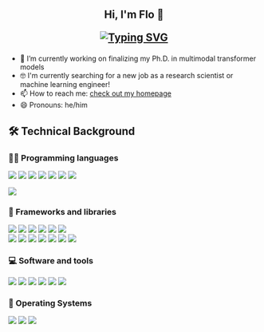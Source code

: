 <h2 align="center">
  Hi, I'm Flo 👋
  
  [![Typing SVG](https://readme-typing-svg.demolab.com?font=Consolas&size=24&duration=2000&pause=500&color=5ABE5B&center=true&vCenter=true&width=800&lines=artificial+intelligence+researcher;machine+learning+engineer;full-stack+developer;computer+science+enthusiast)](https://git.io/typing-svg)
</h2>

- 🔭 I’m currently working on finalizing my Ph.D. in multimodal transformer models
- 🤓 I'm currently searching for a new job as a research scientist or machine learning engineer!
- 📫 How to reach me: [check out my homepage](https://floschne.github.io)
- 😄 Pronouns: he/him

## 🛠️ Technical Background

### 👨‍💻 Programming languages

<p>
  <img src="https://img.shields.io/badge/Python-FFD43B?style=for-the-badge&logo=python&logoColor=blue" />
  <img src="https://img.shields.io/badge/Java-ED8B00?style=for-the-badge&logo=openjdk&logoColor=white" />
  <img src="https://img.shields.io/badge/C%2B%2B-00599C?style=for-the-badge&logo=c%2B%2B&logoColor=white" />
  <img src="https://img.shields.io/badge/HTML5-E34F26?style=for-the-badge&logo=html5&logoColor=white" />
  <img src="https://img.shields.io/badge/CSS3-1572B6?style=for-the-badge&logo=css3&logoColor=white" />
  <img src="https://img.shields.io/badge/JavaScript-323330?style=for-the-badge&logo=javascript&logoColor=F7DF1E" />
  <img src="https://img.shields.io/badge/TypeScript-007ACC?style=for-the-badge&logo=typescript&logoColor=white" />
</p>

![](https://github-readme-stats.vercel.app/api/top-langs/?username=floschne&theme=dark&hide_border=false&include_all_commits=false&count_private=false&layout=compact)

### 🧰 Frameworks and libraries

<p>
  <img src="https://img.shields.io/badge/PyTorch-EE4C2C?style=for-the-badge&logo=pytorch&logoColor=white" />
  <img src="https://img.shields.io/badge/Lightning-792DE4?style=for-the-badge&logo=lightning&logoColor=white" />
  <img src="https://img.shields.io/badge/Numpy-777BB4?style=for-the-badge&logo=numpy&logoColor=white" />
  <img src="https://img.shields.io/badge/Pandas-2C2D72?style=for-the-badge&logo=pandas&logoColor=white" />
  <img src="https://img.shields.io/badge/HuggingFace-000000?style=for-the-badge&logo=HuggingFace&logoColor=yellow" />
  <img src="https://img.shields.io/badge/Weights_&_Biases-FFBE00?style=for-the-badge&logo=WeightsAndBiases&logoColor=white" />
  <br />
  <img src="https://img.shields.io/badge/fastapi-109989?style=for-the-badge&logo=FASTAPI&logoColor=white" />
  <img src="https://img.shields.io/badge/Pydantic-E92063?style=for-the-badge&logo=Pydantic&logoColor=white" />
  <img src="https://img.shields.io/badge/SqlAlchemy-D71F00?style=for-the-badge&logo=SqlAlchemy&logoColor=white" />
  <img src="https://img.shields.io/badge/celery-%23a9cc54.svg?style=for-the-badge&logo=celery&logoColor=ddf4a4" />
  <img src="https://img.shields.io/badge/Plotly-239120?style=for-the-badge&logo=plotly&logoColor=white" />
  <img src="https://img.shields.io/badge/OpenCV-27338e?style=for-the-badge&logo=OpenCV&logoColor=white" />
  <img src="https://img.shields.io/badge/React-20232A?style=for-the-badge&logo=react&logoColor=61DAFB" />
</p>


### 💻 Software and tools

<p>
  <img src="https://img.shields.io/badge/Visual%20Studio%20Code-0078d7.svg?logo=visual-studio-code&style=for-the-badge&logoColor=white" />
  <img src="https://img.shields.io/badge/NeoVim-%2357A143.svg?&style=for-the-badge&logo=neovim&logoColor=white" />
  <img src="https://img.shields.io/badge/Zsh-F15A24?style=for-the-badge&logo=Zsh&logoColor=white" />
  <img src="https://img.shields.io/badge/tmux-1BB91F?style=for-the-badge&logo=tmux&logoColor=white" />
  <img src="https://img.shields.io/badge/GIT-E44C30?style=for-the-badge&logo=git&logoColor=white" />
  <img src="https://img.shields.io/badge/Docker-2CA5E0?style=for-the-badge&logo=docker&logoColor=white" />
</p>

### 📀 Operating Systems

<p>
  <img src="https://img.shields.io/badge/Ubuntu-E95420?style=for-the-badge&logo=ubuntu&logoColor=white" />
  <img src="https://img.shields.io/badge/Debian-A81D33?style=for-the-badge&logo=debian&logoColor=white" />
  <img src="https://img.shields.io/badge/mac%20os-000000?style=for-the-badge&logo=apple&logoColor=white" />
</p>

